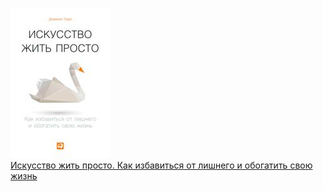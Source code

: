 ![](Искусство%20жить%20просто.%20Как%20избавиться%20от%20лишнего%20и%20обогатить%20свою%20жизнь.jpg)  
[Искусство жить просто. Как избавиться от лишнего и обогатить свою жизнь](Искусство%20жить%20просто.%20Как%20избавиться%20от%20лишнего%20и%20обогатить%20свою%20жизнь.md)
